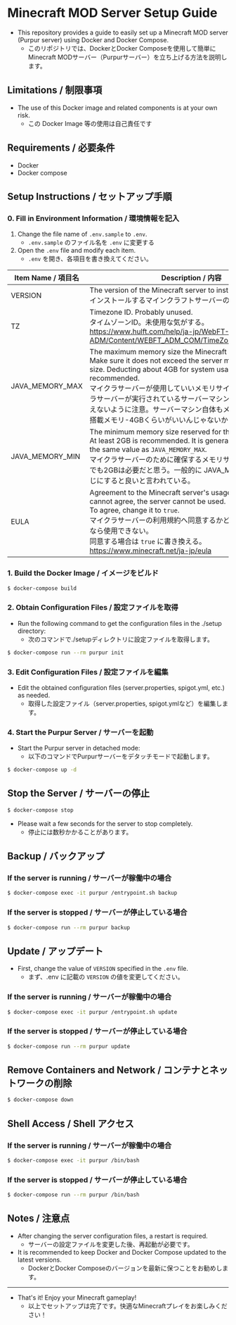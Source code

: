 # Minecraft MOD Server Setup Guide
- This repository provides a guide to easily set up a Minecraft MOD server (Purpur server) using Docker and Docker Compose.
  - このリポジトリでは、DockerとDocker Composeを使用して簡単にMinecraft MODサーバー（Purpurサーバー）を立ち上げる方法を説明します。

## Limitations / 制限事項
- The use of this Docker image and related components is at your own risk.
  - この Docker Image 等の使用は自己責任です
 

## Requirements / 必要条件
- Docker
- Docker compose

## Setup Instructions / セットアップ手順
### 0. Fill in Environment Information / 環境情報を記入
1. Change the file name of `.env.sample` to `.env`.
   - `.env.sample` のファイル名を `.env` に変更する
2. Open the `.env` file and modify each item.
   - `.env` を開き、各項目を書き換えてください。

| Item Name / 項目名 | Description / 内容                                                                                                                                                                                                                                                                             |
|-----------------|----------------------------------------------------------------------------------------------------------------------------------------------------------------------------------------------------------------------------------------------------------------------------------------------|
| VERSION         | The version of the Minecraft server to install.<br/>インストールするマインクラフトサーバーのバージョン                                                                                                                                                                                                                |
| TZ              | Timezone ID. Probably unused.<br/>タイムゾーンID。未使用な気がする。<br/>https://www.hulft.com/help/ja-jp/WebFT-V3/COM-ADM/Content/WEBFT_ADM_COM/TimeZone/timezonelist.htm                                                                                                                                   |
| JAVA_MEMORY_MAX | The maximum memory size the Minecraft server can use. Make sure it does not exceed the server machine's memory size. Deducting about 4GB for system usage is recommended.<br/>マイクラサーバーが使用していいメモリサイズの最大値。マイクラサーバーが実行されているサーバーマシンのメモリサイズを超えないように注意。サーバーマシン自体もメモリ使えるように、搭載メモリ-4GBくらいがいいんじゃないかな。 |
| JAVA_MEMORY_MIN | The minimum memory size reserved for the Minecraft server. At least 2GB is recommended. It is generally advised to set the same value as `JAVA_MEMORY_MAX`. <br/>マイクラサーバーのために確保するメモリサイズの最小値。最低でも2GBは必要だと思う。一般的に JAVA_MEMORY_MAX と同じにすると良いと言われている。                                            |
| EULA            | Agreement to the Minecraft server's usage terms. If you cannot agree, the server cannot be used.<br/> To agree, change it to `true`.<br/>マイクラサーバーの利用規約へ同意するかどうか。同意できないなら使用できない。<br/>同意する場合は `true` に書き換える。<br/> https://www.minecraft.net/ja-jp/eula                                         |


### 1. Build the Docker Image / イメージをビルド

```bash
$ docker-compose build
```

### 2. Obtain Configuration Files / 設定ファイルを取得
- Run the following command to get the configuration files in the ./setup directory:
  - 次のコマンドで./setupディレクトリに設定ファイルを取得します。

```bash
$ docker-compose run --rm purpur init
```

### 3. Edit Configuration Files / 設定ファイルを編集
- Edit the obtained configuration files (server.properties, spigot.yml, etc.) as needed.
  - 取得した設定ファイル（server.properties, spigot.ymlなど）を編集します。

### 4. Start the Purpur Server / サーバーを起動
- Start the Purpur server in detached mode:
  - 以下のコマンドでPurpurサーバーをデタッチモードで起動します。

```bash
$ docker-compose up -d
```

## Stop the Server / サーバーの停止

```bash
$ docker-compose stop
```
- Please wait a few seconds for the server to stop completely.
  - 停止には数秒かかることがあります。

## Backup / バックアップ
### If the server is running / サーバーが稼働中の場合
```bash
$ docker-compose exec -it purpur /entrypoint.sh backup
```

### If the server is stopped / サーバーが停止している場合
```bash
$ docker-compose run --rm purpur backup
```

## Update / アップデート
- First, change the value of `VERSION` specified in the `.env` file.
  - まず、.env に記載の `VERSION` の値を変更してください。
### If the server is running / サーバーが稼働中の場合
```bash
$ docker-compose exec -it purpur /entrypoint.sh update
```

### If the server is stopped / サーバーが停止している場合
```bash
$ docker-compose run --rm purpur update
```


## Remove Containers and Network / コンテナとネットワークの削除

```bash
$ docker-compose down
```

## Shell Access / Shell アクセス
### If the server is running / サーバーが稼働中の場合

```bash
$ docker-compose exec -it purpur /bin/bash
```

### If the server is stopped / サーバーが停止している場合

```bash
$ docker-compose run --rm purpur /bin/bash
```

## Notes / 注意点
- After changing the server configuration files, a restart is required.
  - サーバーの設定ファイルを変更した後、再起動が必要です。
- It is recommended to keep Docker and Docker Compose updated to the latest versions.
  - DockerとDocker Composeのバージョンを最新に保つことをお勧めします。

---
- That's it! Enjoy your Minecraft gameplay!
  - 以上でセットアップは完了です。快適なMinecraftプレイをお楽しみください！